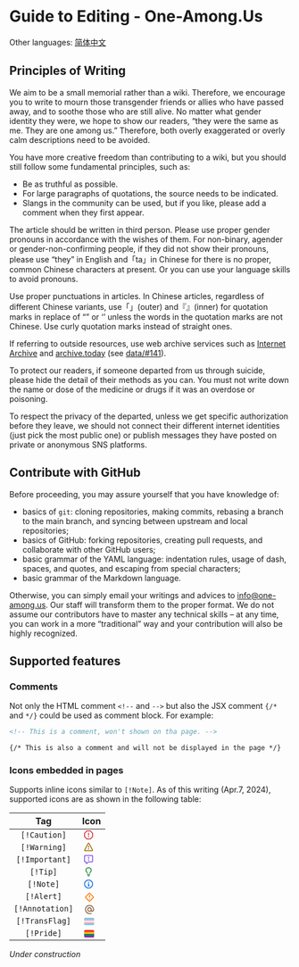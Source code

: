 # Guide to Editing - One-Among.Us

Other languages: [简体中文](EditingGuide-zh_Hans.md)

## Principles of Writing

We aim to be a small memorial rather than a wiki. Therefore, we encourage you to write to mourn those transgender friends or allies who have passed away, and to soothe those who are still alive. No matter what gender identity they were, we hope to show our readers, “they were the same as me. They are one among us.” Therefore, both overly exaggerated or overly calm descriptions need to be avoided.

You have more creative freedom than contributing to a wiki, but you should still follow some fundamental principles, such as:
- Be as truthful as possible.
- For large paragraphs of quotations, the source needs to be indicated.
- Slangs in the community can be used, but if you like, please add a comment when they first appear.

The article should be written in third person. Please use proper gender pronouns in accordance with the wishes of them. For non-binary, agender or gender-non-confirming people, if they did not show their pronouns, please use “they” in English and「ta」in Chinese for there is no proper, common Chinese characters at present. Or you can use your language skills to avoid pronouns.

Use proper punctuations in articles. In Chinese articles, regardless of different Chinese variants, use「」(outer) and『』(inner) for quotation marks in replace of “” or ‘’ unless the words in the quotation marks are not Chinese. Use curly quotation marks instead of straight ones.

If referring to outside resources, use web archive services such as [Internet Archive](https://archive.org) and [archive.today](https://archive.ph) (see [data/#141](https://github.com/one-among-us/data/issues/141)). 

To protect our readers, if someone departed from us through suicide, please hide the detail of their methods as you can. You must not write down the name or dose of the medicine or drugs if it was an overdose or poisoning.

To respect the privacy of the departed, unless we get specific authorization before they leave, we should not connect their different internet identities (just pick the most public one) or publish messages they have posted on private or anonymous SNS platforms. 

## Contribute with GitHub

Before proceeding, you may assure yourself that you have knowledge of:
- basics of `git`: cloning repositories, making commits, rebasing a branch to the main branch, and syncing between upstream and local repositories;
- basics of GitHub: forking repositories, creating pull requests, and collaborate with other GitHub users;
- basic grammar of the YAML language: indentation rules, usage of dash, spaces, and quotes, and escaping from special characters;
- basic grammar of the Markdown language.

Otherwise, you can simply email your writings and advices to [info@one-among.us](mailto:info@one-among.us). Our staff will transform them to the proper format. We do not assume our contributors have to master any technical skills – at any time, you can work in a more “traditional” way and your contribution will also be highly recognized.

## Supported features

### Comments

Not only the HTML comment `<!--` and `-->` but also the JSX comment `{/*` and `*/}` could be used as comment block. For example:

``` HTML
<!-- This is a comment, won't shown on tha page. -->
```

``` JSX
{/* This is also a comment and will not be displayed in the page */}
```

### Icons embedded in pages

Supports inline icons similar to `[!Note]`. As of this writing (Apr.7, 2024), supported icons are as shown in the following table:  

|Tag|Icon|
|:-:|:-:|
|`[!Caution]`|<svg style="display: inline-block; overflow: visible !important; vertical-align: sub; fill: rgb(209, 36, 47); margin-right: 10px;" viewBox="0 0 16 16" version="1.1" width="16" height="16" aria-hidden="true"><path d="M4.47.22A.749.749 0 0 1 5 0h6c.199 0 .389.079.53.22l4.25 4.25c.141.14.22.331.22.53v6a.749.749 0 0 1-.22.53l-4.25 4.25A.749.749 0 0 1 11 16H5a.749.749 0 0 1-.53-.22L.22 11.53A.749.749 0 0 1 0 11V5c0-.199.079-.389.22-.53Zm.84 1.28L1.5 5.31v5.38l3.81 3.81h5.38l3.81-3.81V5.31L10.69 1.5ZM8 4a.75.75 0 0 1 .75.75v3.5a.75.75 0 0 1-1.5 0v-3.5A.75.75 0 0 1 8 4Zm0 8a1 1 0 1 1 0-2 1 1 0 0 1 0 2Z"></path></svg>|
|`[!Warning]`|<svg style="display: inline-block; overflow: visible !important; vertical-align: sub; fill: rgb(154, 103, 0); margin-right: 10px;" viewBox="0 0 16 16" version="1.1" width="16" height="16" aria-hidden="true"><path d="M6.457 1.047c.659-1.234 2.427-1.234 3.086 0l6.082 11.378A1.75 1.75 0 0 1 14.082 15H1.918a1.75 1.75 0 0 1-1.543-2.575Zm1.763.707a.25.25 0 0 0-.44 0L1.698 13.132a.25.25 0 0 0 .22.368h12.164a.25.25 0 0 0 .22-.368Zm.53 3.996v2.5a.75.75 0 0 1-1.5 0v-2.5a.75.75 0 0 1 1.5 0ZM9 11a1 1 0 1 1-2 0 1 1 0 0 1 2 0Z"></path></svg>|
|`[!Important]`|<svg style="display: inline-block; overflow: visible !important; vertical-align: sub; fill: rgb(130, 80, 223); margin-right: 10px;" viewBox="0 0 16 16" version="1.1" width="16" height="16" aria-hidden="true"><path d="M0 1.75C0 .784.784 0 1.75 0h12.5C15.216 0 16 .784 16 1.75v9.5A1.75 1.75 0 0 1 14.25 13H8.06l-2.573 2.573A1.458 1.458 0 0 1 3 14.543V13H1.75A1.75 1.75 0 0 1 0 11.25Zm1.75-.25a.25.25 0 0 0-.25.25v9.5c0 .138.112.25.25.25h2a.75.75 0 0 1 .75.75v2.19l2.72-2.72a.749.749 0 0 1 .53-.22h6.5a.25.25 0 0 0 .25-.25v-9.5a.25.25 0 0 0-.25-.25Zm7 2.25v2.5a.75.75 0 0 1-1.5 0v-2.5a.75.75 0 0 1 1.5 0ZM9 9a1 1 0 1 1-2 0 1 1 0 0 1 2 0Z"></path></svg>|
|`[!Tip]`|<svg style="display: inline-block; overflow: visible !important; vertical-align: sub; fill: rgb(26, 127, 55); margin-right: 10px;" viewBox="0 0 16 16" version="1.1" width="16" height="16" aria-hidden="true"><path d="M8 1.5c-2.363 0-4 1.69-4 3.75 0 .984.424 1.625.984 2.304l.214.253c.223.264.47.556.673.848.284.411.537.896.621 1.49a.75.75 0 0 1-1.484.211c-.04-.282-.163-.547-.37-.847a8.456 8.456 0 0 0-.542-.68c-.084-.1-.173-.205-.268-.32C3.201 7.75 2.5 6.766 2.5 5.25 2.5 2.31 4.863 0 8 0s5.5 2.31 5.5 5.25c0 1.516-.701 2.5-1.328 3.259-.095.115-.184.22-.268.319-.207.245-.383.453-.541.681-.208.3-.33.565-.37.847a.751.751 0 0 1-1.485-.212c.084-.593.337-1.078.621-1.489.203-.292.45-.584.673-.848.075-.088.147-.173.213-.253.561-.679.985-1.32.985-2.304 0-2.06-1.637-3.75-4-3.75ZM5.75 12h4.5a.75.75 0 0 1 0 1.5h-4.5a.75.75 0 0 1 0-1.5ZM6 15.25a.75.75 0 0 1 .75-.75h2.5a.75.75 0 0 1 0 1.5h-2.5a.75.75 0 0 1-.75-.75Z"></path></svg>|
|`[!Note]`|<svg style="display: inline-block; overflow: visible !important; vertical-align: sub; fill: rgb(9, 105, 218); margin-right: 10px;" viewBox="0 0 16 16" version="1.1" width="16" height="16" aria-hidden="true"><path d="M0 8a8 8 0 1 1 16 0A8 8 0 0 1 0 8Zm8-6.5a6.5 6.5 0 1 0 0 13 6.5 6.5 0 0 0 0-13ZM6.5 7.75A.75.75 0 0 1 7.25 7h1a.75.75 0 0 1 .75.75v2.75h.25a.75.75 0 0 1 0 1.5h-2a.75.75 0 0 1 0-1.5h.25v-2h-.25a.75.75 0 0 1-.75-.75ZM8 6a1 1 0 1 1 0-2 1 1 0 0 1 0 2Z"></path></svg>|
|`[!Alert]`|<svg style="display: inline-block; overflow: visible !important; vertical-align: sub; fill: #ff7800; margin-right: 10px;" viewBox="0 0 20 20" version="1.1" width="16" height="16" aria-hidden="true"><path d="M12 2c-.5 0-1 .19-1.41.59l-8 8c-.79.78-.79 2.04 0 2.82l8 8c.78.79 2.04.79 2.82 0l8-8c.79-.78.79-2.04 0-2.82l-8-8C13 2.19 12.5 2 12 2m0 2l8 8l-8 8l-8-8m7-5v6h2V7m-2 8v2h2v-2Z"/></svg>|
|`[!Annotation]`|<svg style="display: inline-block; overflow: visible !important; vertical-align: sub; fill: #865e3c; margin-right: 10px;" viewBox="0 0 20 20" version="1.1" width="16" height="16" aria-hidden="true"><path d="M12 15c.81 0 1.5-.3 2.11-.89c.59-.61.89-1.3.89-2.11c0-.81-.3-1.5-.89-2.11C13.5 9.3 12.81 9 12 9c-.81 0-1.5.3-2.11.89C9.3 10.5 9 11.19 9 12c0 .81.3 1.5.89 2.11c.61.59 1.3.89 2.11.89m0-13c2.75 0 5.1 1 7.05 2.95C21 6.9 22 9.25 22 12v1.45c0 1-.35 1.85-1 2.55c-.7.67-1.5 1-2.5 1c-1.2 0-2.19-.5-2.94-1.5c-1 1-2.18 1.5-3.56 1.5c-1.37 0-2.55-.5-3.54-1.46C7.5 14.55 7 13.38 7 12c0-1.37.5-2.55 1.46-3.54C9.45 7.5 10.63 7 12 7c1.38 0 2.55.5 3.54 1.46C16.5 9.45 17 10.63 17 12v1.45c0 .41.16.77.46 1.08c.3.31.65.47 1.04.47c.42 0 .77-.16 1.07-.47c.3-.31.43-.67.43-1.08V12c0-2.19-.77-4.07-2.35-5.65S14.19 4 12 4c-2.19 0-4.07.77-5.65 2.35S4 9.81 4 12c0 2.19.77 4.07 2.35 5.65S9.81 20 12 20h5v2h-5c-2.75 0-5.1-1-7.05-2.95C3 17.1 2 14.75 2 12s1-5.1 2.95-7.05C6.9 3 9.25 2 12 2"/></svg>|
|`[!TransFlag]`|<svg style="display: inline-block; overflow: visible !important; vertical-align: sub; margin-right: 10px;" viewBox="0 0 32 32" width="16" height="16" aria-hidden="true"><path fill="#5BCEFA" d="M0 27c0 2.209 1.791 4 4 4h28c2.209 0 4-1.791 4-4v-1.3H0V27z"/><path fill="#F5A9B8" d="M.026 20.5L0 25.8h36v-5.3z"/><path fill="#EEE" d="M0 15.3h36v5.3H0z"/><path fill="#F5A9B8" d="M0 9.902h36V15.4H0z"/><path fill="#5BCEFA" d="M36 9c0-2.209-1.791-4-4-4H4C1.791 5 0 6.791 0 9v1.2h36V9z"/></svg>|
|`[!Pride]`|<svg style="display: inline-block; overflow: visible !important; vertical-align: sub; margin-right: 10px;" viewBox="0 0 32 32" width="16" height="16" aria-hidden="true"><path fill="#880082" d="M0 27a4 4 0 0 0 4 4h28a4 4 0 0 0 4-4v-.5H0v.5z"/><path fill="#3558A0" d="M0 22.07h36v4.6H0z"/><path fill="#138F3E" d="M0 17.83h36v4.5H0z"/><path fill="#FAD220" d="M0 13.5h36V18H0z"/><path fill="#FF7300" d="M0 9.17h36v4.5H0z"/><path fill="#FF000E" d="M32 5H4a4 4 0 0 0-4 4v.33h36V9a4 4 0 0 0-4-4z"/></svg>|

*Under construction*


